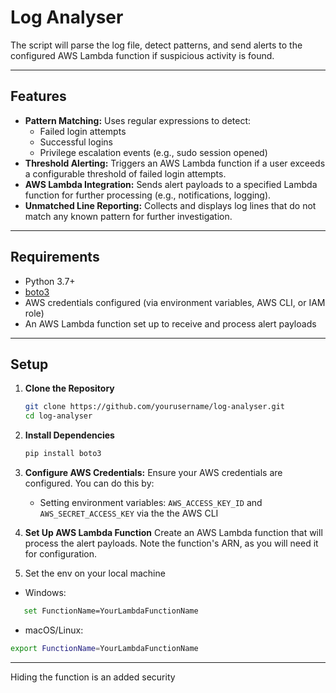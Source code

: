 # Log Analyser

The script will parse the log file, detect patterns, and send alerts to the configured AWS Lambda function if suspicious activity is found.

---

## Features

- **Pattern Matching:** Uses regular expressions to detect:
  - Failed login attempts
  - Successful logins
  - Privilege escalation events (e.g., sudo session opened)
- **Threshold Alerting:** Triggers an AWS Lambda function if a user exceeds a configurable threshold of failed login attempts.
- **AWS Lambda Integration:** Sends alert payloads to a specified Lambda function for further processing (e.g., notifications, logging).
- **Unmatched Line Reporting:** Collects and displays log lines that do not match any known pattern for further investigation.

---

## Requirements

- Python 3.7+
- [boto3](https://boto3.amazonaws.com/v1/documentation/api/latest/index.html)
- AWS credentials configured (via environment variables, AWS CLI, or IAM role)
- An AWS Lambda function set up to receive and process alert payloads

---

## Setup

1. **Clone the Repository**
   ```bash
   git clone https://github.com/yourusername/log-analyser.git
   cd log-analyser
   ```
2. **Install Dependencies**
   ```bash
   pip install boto3
   ```
3. **Configure AWS Credentials:**
   Ensure your AWS credentials are configured. You can do this by:
   - Setting environment variables: `AWS_ACCESS_KEY_ID` and `AWS_SECRET_ACCESS_KEY` via the the AWS CLI
4. **Set Up AWS Lambda Function**
   Create an AWS Lambda function that will process the alert payloads. Note the function's ARN, as you will need it for configuration.

5. Set the env on your local machine
- Windows:
```bash 
   set FunctionName=YourLambdaFunctionName
```
- macOS/Linux:
```bash
export FunctionName=YourLambdaFunctionName
```

---

Hiding the function is an added security